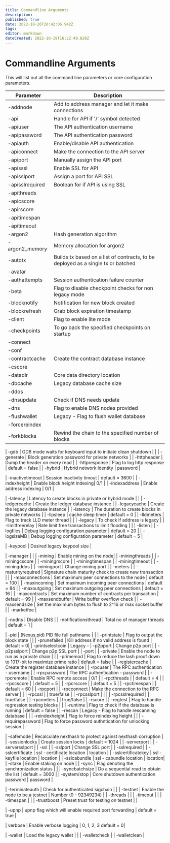 ```yaml
---
title: Commandline Arguments
description: 
published: true
date: 2022-10-26T20:42:06.942Z
tags: 
editor: markdown
dateCreated: 2022-10-19T16:22:49.820Z
---
```


# Commandline Arguments
This will list out all the command line parameters or core configuration parameters.


 | Parameter | Description |
 |--- |--- |
 | -addnode | Add to address manager and let it make connections | 
 | -api |  Handle for API if '/' symbol detected | |
 | -apiuser | The API authentication username | username |
 | -apipassword | The API authentication password | password |     
 | -apiauth | Enable/disable API authentication | 0/1 |
 | -apiconnect | Make the connection to the API server | |
 | -apiport | Manually assign the API port | port number |  
 | -apisssl | Enable SSL for API | 0/1 |
 | -apisslport | Assign a port for API SSL | port number|
 | -apisslrequired | Boolean for if API is using SSL | | true/false |
 | -apithreads | | default = 8 |
 | -apicscore | | default = 5 |
 | -apirscore | | default = 5 |
 | -apitimespan | | default = 60 |
 | -apitimeout |
 | -argon2 | Hash generation algorithm | |
 | -argon2_memory | Memory allocation for argon2 | |
 | -autotx | Builds tx based on a list of contracts, to be deployed as a single tx or batched | default = false |
 | -avatar |
 | -authattempts | Session authentication failure counter | default = 3 |
 | -beta | Flag to disable checkpoint checks for non legacy mode | |
 | -blocknotify | Notification for new block created | |
 | -blockrefresh | Grab block expiration timestamp | default = 60 |
 | -client | Flag to enable lite mode | default = false |
 | -checkpoints | To go back the specified checkpoints on startup | default = 100 |
 | -connect |
 | -conf |
 | -contractcache| Create the contract database instance |
 | -cscore |
 | -datadir | Core data directory location |
 | -dbcache | Legacy database cache size | default = 25 |
 | -ddos |
 | -dnsupdate | Check if DNS needs update | default = 86400 |
 | -dns | Flag to enable DNS nodes provided | default = true |
 | -flushwallet | Legacy - Flag to flush wallet database  | |
 | -forcereindex |  | Flag to force reindex if needed | 
 | -forkblocks | Rewind the chain to the specified number of blocks | default = 0 |

 
 | -gdb | GDB mode waits for keyboard input to initiate clean shutdown | |
 | -generate | Block generation password for private networks | 
 | -httpheader | Dump the header on every read |
 | -httpresponse | Flag to log http response | default = false |
 | -hybrid | Hybrid network Identity | password |

 | -inactivetimeout | Session inactivity timout | default = 3600 |
 | -indexheight | Enable block height indexing| 0/1 |
 | -indexaddress | Enable address indexing | 0/1 | 
 
 | -latency | Latency to create blocks in private or hybrid mode | |
 | -ledgercache | Create the ledger database instance |
 | -legacycache | Create the legacy database instance |
 | -latency | The duration to create blocks in private networks |
 | -llpsleep | cache sleep timer | default = 0 |
 | -lldmeters | Flag to track LLD meter thread | |
 | -legacy | To check if address is legacy |
 | -limitfreerelay | Rate limit free transactions to limit flooding | |
 | -listen |
 | -logfiles | Debug logging configuration parameter | default = 20 |
 | -logsizeMB | Debug logging configuration parameter | default = 5 |

 | -keypool |  Desired legacy keypool size |




 | -manager | |
 | -mining | Enable mining on the node|
 | -miningthreads |
 | -miningcscore |
 | -miningrscore |
 | -miningtimespan |
 | -miningtimeout |
 | -miningddos |
 | -miningport | Change mining port |
 | -meters |
 | -maturityrequired | Signature chain maturity check to create new transaction | |
 | -maxconnections | Set maximum peer connections to the node | default = 100 |
 | -maxincoming | Set maximum incoming peer connections  | default = 84 |
 | -maxoutgoing | Set maximum outgoing peer connections  | default = 16 |
 | -maxcontracts | Set maximum number of contracts per transaction | default = 99 |
 | -maxsendbuffer | Write buffer overflow check |
 | -maxsendsize | Set the maximum bytes to flush to 2^16 or max socket buffer |
 | -marketfee | 
 
 | -nodns | Disable DNS |
 | -notificationsthread | Total no of manager threads | default = 1 |

 | -pid | (Nexus.pid) PID file full pathname | |
 | -printstate | Flag to output the block state | |
 | -prunefailed | Kill address if no valid address is found | default = 0|
 | -printselectcoin | Legacy - 
 | -p2pport | Change p2p port |
 | -p2psslport | Change p2p SSL port |
 | -port |
 | -private | Enable the node to run as a private chain | |
 | -primemod | Flag to reduce the lash proof down to 1017-bit to maximize prime ratio | default = false | 
 | -registercache | Create the register database instance |
 | -rpcuser | The RPC authentication - username |
 | -rpcpassword | The RPC authentication - password |
 | -rpcremote | Enable RPC remote access | 0/1 |
 | -rpcthreads | | default = 4 |
 | -rpccscore | | default = 5 |
 | -rpcrscore | | default = 5 |
 | -rpctimespan | | default = 60 |
 | -rpcport |
 | -rpcconnect | Make the connection to the RPC server | |
 | -rpcssl | | true/false |
 | -rpcsslport | | |
 | -rpcsslrequired | | true/false |
 | -rpcmeters |  | true/false |
 | -rscore |
 | -regtest | Flag to handle regression testing blocks | |
 | -runtime | Flag to check if the database is running | default = false |
 | -rescan | Legacy - Flag to handle rescanning database | |
 | -reindexheight | Flag to force reindexing height | |
 | -requirepassword | Flag to force password authntication for unlocking session |

 | -safemode | Recalculate nexthash to protect against nexthash corruption |
 | -sessionlocks | Create session locks | default = 1024 |
 | -serverport |
 | -serversslport |
 | -ssl |
 | -sslport | Change SSL port |
 | -sslrequired |
 | -sslcertificate | ssl - certificate location | location |
 | -sslcertificatekey | ssl - keyfile location | location |
 | -sslcabundle | ssl - cabundle location | location|
 | -stake | Enable staking on node |
 | -sync | Flag denoting the synchronization status | |
 | -syncbatchsize | Do a sequential read to obtain the list | default = 3000 |
 | -system/stop | Core shutdown authentication password | password |
 
 | -terminateauth | Check for authenticated sigchain | |
 | -testnet | Enable the node to be a testnet | Number (0 - 92349234) |
 | -threads | |
 | -timeout | |
 | -timespan | |
 | -trustboost | Preset trust for testing on testnet | |
 
 | -upnp | upnp flag which will enable required port forwarding | default = true |
 
 | verbose | Enable verbose logging  | 0, 1, 2, 3 default = 0|
 
 | -wallet | Load the legacy wallet | |
 | -walletcheck |
 | -walletclean |